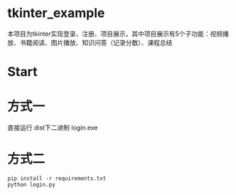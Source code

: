 # tkinter_example
本项目为tkinter实现登录、注册、项目展示，其中项目展示有5个子功能：视频播放、书籍阅读、图片播放、知识问答（记录分数）、课程总结
# Start
# 方式一
直接运行 dist下二进制 login.exe
# 方式二
```
pip install -r requirements.txt
python login.py
```
